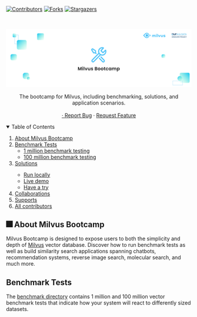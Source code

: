 [![Contributors][contributors-shield]][contributors-url]
[![Forks][forks-shield]][forks-url]
[![Stargazers][stars-shield]][stars-url]

<!-- PROJECT LOGO -->
<br />

<p align="center">
  <a href="https://github.com/milvus-io/bootcamp">
    <img src="images/logo.png" alt="Logo">
  </a>

  <p align="center">
    The bootcamp for Milvus, including benchmarking, solutions, and application scenarios.
    <br />
    <br />
    <a href="https://github.com/milvus-io/bootcamp "Demo</a>
    ·
    <a href="https://github.com/milvus-io/bootcamp/issues">Report Bug</a>
    ·
    <a href="https://github.com/milvus-io/bootcamp/issues">Request Feature</a>
  </p>


<!-- TABLE OF CONTENTS -->
<details open="open">
  <summary>Table of Contents</summary>
  <ol>
    <li>
      <a href="#about-milvus-bootcamp">About Milvus Bootcamp</a>
    </li>
    <li>
      <a href="#benchmark-tests">Benchmark Tests</a>
      <ul>
        <li><a href="#1m-test">1 million benchmark testing</a></li>
        <li><a href="#100m-test">100 million benchmark testing</a></li>
      </ul>
    </li>
    <li><a href="#solutions">Solutions</a></li>
      <ul>
        <li><a href="#run-in-local">Run locally</a></li>
        <li><a href="#live-demo">Live demo</a></li>
        <li><a href="#try-it">Have a try</a></li>
      </ul>
    <li><a href="#collaborations">Collaborations</a></li>
    <li><a href="#supports">Supports</a></li>
    <li><a href="#contributors">All contributors</a></li>
  </ol>
</details>

<!-- ABOUT MILVUS Bootcamp -->
## :fireworks: About Milvus Bootcamp
Milvus Bootcamp is designed to expose users to both the simplicity and depth of [Milvus](https://milvus.io/) vector database. Discover how to run benchmark tests as well as build similarity search applications spanning chatbots, recommendation systems, reverse image search, molecular search, and much more.

<!-- BENCHMARK TESTS-->

## Benchmark Tests
The [benchmark directory](https://github.com/milvus-io/bootcamp/tree/master/benchmark_test) contains 1 million and 100 million vector benchmark tests that indicate how your system will react to differently sized datasets.


<!-- MARKDOWN LINKS & IMAGES -->
<!-- https://www.markdownguide.org/basic-syntax/#reference-style-links -->
[contributors-shield]: https://img.shields.io/github/contributors/github_username/repo.svg?style=for-the-badge
[contributors-url]: https://github.com/milvus-io/bootcamp/graphs/contributors
[forks-shield]: https://img.shields.io/github/forks/github_username/repo.svg?style=for-the-badge
[forks-url]: https://github.com/milvus-io/bootcamp/network/members
[stars-shield]: https://img.shields.io/github/stars/github_username/repo.svg?style=for-the-badge
[stars-url]: https://github.com/milvus-io/bootcamp/stargazers

